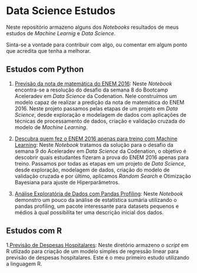 # Data Science Estudos


Neste repositório armazeno alguns dos *Notebooks* resultados de meus estudos de *Machine Learnig* e *Data Science*.

Sinta-se a vontade para contribuir com algo, ou comentar em algum ponto que acredita que tenha a melhorar.


## Estudos com Python

1. [Previsão da nota de matemática do ENEM 2016](https://github.com/JairOliveira2014/My_study_data_science/tree/master/Prevendo_nota_ENEM2016): Neste *Notebook* encontra-se a resolução do desafio da semana 8 do Bootcamp Aceleradev em *Data Science* da Codenation. Nele construímos um modelo capaz de realizar a predição da nota de matemática do ENEM 2016. Neste projeto passamos pelas etapas de um projeto em *Data Science*, desde exploração e modelagem de dados com aplicações de técnicas de processamento de dados, criação e validação cruzada do modelo de *Machine Learning*.

2. [Descubra quem fez o ENEM 2016 apenas para treino com Machine Learning](https://github.com/JairOliveira2014/My_study_data_science/tree/master/Prev_treino_prova_ENEM2016): Neste *Notebook* tratamos da solução para o desafio da semana 9 do Aceleradev em *Data Science* da Codenation, o objetivo é descobrir quais estudantes fizeram a prova do ENEM 2016 apenas para treino. Passamos por todas as etapas em um projeto de *Data Science*, desde exploração, modelagem de dados, criação do modelo de validação cruzada e por último, aplicamos *Random Search* e Otimização Bayesiana para ajuste de Hiperparâmetros.
3. [Análise Exploratória de Dados com Pandas Profiling](https://github.com/JairOliveira2014/My_study_data_science/blob/master/EDA_pandas_profiling): Neste *Notebook* demonstro um pouco da análise de estatística sumária utilizando o pandas profiling, um pacote interessante para datasets pequenos e médios à qual possibilita ter uma descrição inicial dos dados.
 
## Estudos com R

1.[Previsão de Despesas Hospitalares](https://github.com/JairOliveira2014/DataScience_Estudos/tree/master/PrevisaoDespesasHospitalaresR): Neste diretório armazeno o *script* em R utlizado para criação de um modelo simples de regressão linear para previsão de despesas hospitalares. Este é o meu primeiro estudo utilizando a linguagem R.
